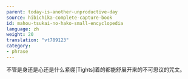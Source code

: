 ```yaml
---
parent: today-is-another-unproductive-day
source: hibichika-complete-capture-book
id: mahou-tsukai-no-hako-small-encyclopedia
language: zh
weight: 20
translation: "vt789123"
category:
- phrase
---
```


不管是身还是心还是什么紧绷[Tights]着的都能舒展开来的不可思议的咒文。
